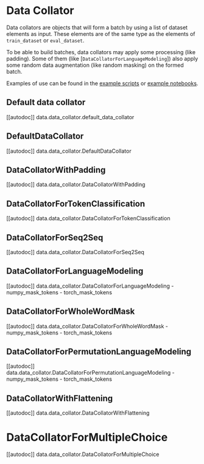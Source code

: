 <!--Copyright 2020 The HuggingFace Team. All rights reserved.

Licensed under the Apache License, Version 2.0 (the "License"); you may not use this file except in compliance with
the License. You may obtain a copy of the License at

http://www.apache.org/licenses/LICENSE-2.0

Unless required by applicable law or agreed to in writing, software distributed under the License is distributed on
an "AS IS" BASIS, WITHOUT WARRANTIES OR CONDITIONS OF ANY KIND, either express or implied. See the License for the
specific language governing permissions and limitations under the License.

⚠️ Note that this file is in Markdown but contain specific syntax for our doc-builder (similar to MDX) that may not be
rendered properly in your Markdown viewer.

-->

# Data Collator

Data collators are objects that will form a batch by using a list of dataset elements as input. These elements are of
the same type as the elements of `train_dataset` or `eval_dataset`.

To be able to build batches, data collators may apply some processing (like padding). Some of them (like
[`DataCollatorForLanguageModeling`]) also apply some random data augmentation (like random masking)
on the formed batch.

Examples of use can be found in the [example scripts](../examples) or [example notebooks](../notebooks).

## Default data collator

[[autodoc]] data.data_collator.default_data_collator

## DefaultDataCollator

[[autodoc]] data.data_collator.DefaultDataCollator

## DataCollatorWithPadding

[[autodoc]] data.data_collator.DataCollatorWithPadding

## DataCollatorForTokenClassification

[[autodoc]] data.data_collator.DataCollatorForTokenClassification

## DataCollatorForSeq2Seq

[[autodoc]] data.data_collator.DataCollatorForSeq2Seq

## DataCollatorForLanguageModeling

[[autodoc]] data.data_collator.DataCollatorForLanguageModeling
    - numpy_mask_tokens
    - torch_mask_tokens

## DataCollatorForWholeWordMask

[[autodoc]] data.data_collator.DataCollatorForWholeWordMask
    - numpy_mask_tokens
    - torch_mask_tokens

## DataCollatorForPermutationLanguageModeling

[[autodoc]] data.data_collator.DataCollatorForPermutationLanguageModeling
    - numpy_mask_tokens
    - torch_mask_tokens

## DataCollatorWithFlattening

[[autodoc]] data.data_collator.DataCollatorWithFlattening

# DataCollatorForMultipleChoice

[[autodoc]] data.data_collator.DataCollatorForMultipleChoice
